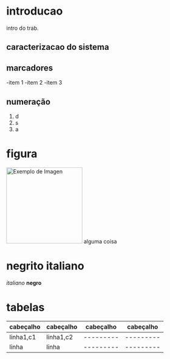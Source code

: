 # introducao

intro do trab.
## caracterizacao do sistema


## marcadores
-item 1
-item 2
-item 3

## numeração 
1. d
2. s
3. a

# figura 
<img src="https://bangkok.nyc3.cdn.digitaloceanspaces.com/20230600_s1_webp_o_05/sticker-fan_10659514_o.webp" alt="Exemplo de Imagen" width="200" > alguma coisa

# negrito italiano

*italiano*
**negro**

# tabelas

|cabeçalho|cabeçalho|cabeçalho|cabeçalho|
|---------|---------|---------|---------|
|linha1,c1|linha1,c2|---------|---------|
|linha|linha    |---------|---------|

